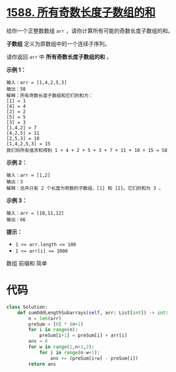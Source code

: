 <!--
 * @Description: 
 * @Autor: Au3C2
 * @Date: 2021-08-29 23:45:19
 * @LastEditors: Au3C2
 * @LastEditTime: 2021-09-05 13:09:54
-->
# [1588. 所有奇数长度子数组的和](https://leetcode-cn.com/problems/sum-of-all-odd-length-subarrays/)

给你一个正整数数组 `arr` ，请你计算所有可能的奇数长度子数组的和。

**子数组** 定义为原数组中的一个连续子序列。

请你返回 `arr` 中 **所有奇数长度子数组的和** 。

 

**示例 1：**

```
输入：arr = [1,4,2,5,3]
输出：58
解释：所有奇数长度子数组和它们的和为：
[1] = 1
[4] = 4
[2] = 2
[5] = 5
[3] = 3
[1,4,2] = 7
[4,2,5] = 11
[2,5,3] = 10
[1,4,2,5,3] = 15
我们将所有值求和得到 1 + 4 + 2 + 5 + 3 + 7 + 11 + 10 + 15 = 58
```

**示例 2：**

```
输入：arr = [1,2]
输出：3
解释：总共只有 2 个长度为奇数的子数组，[1] 和 [2]。它们的和为 3 。
```

**示例 3：**

```
输入：arr = [10,11,12]
输出：66
```

 

**提示：**

- `1 <= arr.length <= 100`
- `1 <= arr[i] <= 1000`

数组 前缀和 简单

# 代码

```python
class Solution:
    def sumOddLengthSubarrays(self, arr: List[int]) -> int:
        n = len(arr)
        preSum = [0] * (n+1)
        for i in range(n):
            preSum[i+1] = preSum[i] + arr[i]
        ans = 0
        for w in range(1,n+1,2):
            for i in range(n-w+1):
                ans += (preSum[i+w] - preSum[i])
        return ans

```

